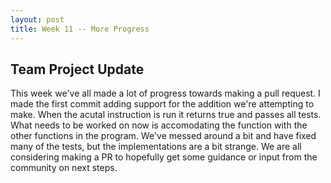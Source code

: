 ```yaml
---
layout: post
title: Week 11 -- More Progress
---
```


## Team Project Update

This week we've all made a lot of progress towards making a pull request. I made the first commit adding support for the addition we're attempting to make. When the acutal instruction is run it returns true and passes all tests. What needs to be worked on now is accomodating the function with the other functions in the program. We've messed around a bit and have fixed many of the tests, but the implementations are a bit strange. We are all considering making a PR to hopefully get some guidance or input from the community on next steps.
